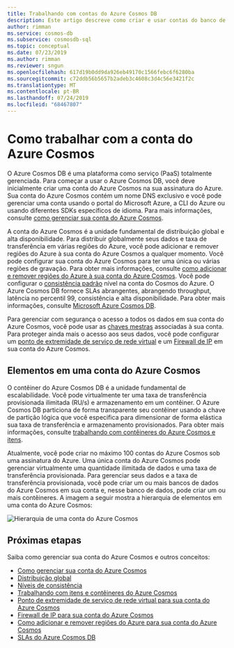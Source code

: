 ```yaml
---
title: Trabalhando com contas do Azure Cosmos DB
description: Este artigo descreve como criar e usar contas do banco de dados do Azure Cosmo
author: rimman
ms.service: cosmos-db
ms.subservice: cosmosdb-sql
ms.topic: conceptual
ms.date: 07/23/2019
ms.author: rimman
ms.reviewer: sngun
ms.openlocfilehash: 617d19b0dd9da926eb49170c1566febc6f6280ba
ms.sourcegitcommit: c72ddb56b5657b2adeb3c4608c3d4c56e3421f2c
ms.translationtype: MT
ms.contentlocale: pt-BR
ms.lasthandoff: 07/24/2019
ms.locfileid: "68467807"
---
```

# <a name="work-with-azure-cosmos-account"></a>Como trabalhar com a conta do Azure Cosmos

O Azure Cosmos DB é uma plataforma como serviço (PaaS) totalmente gerenciada. Para começar a usar o Azure Cosmos DB, você deve inicialmente criar uma conta do Azure Cosmos na sua assinatura do Azure. Sua conta do Azure Cosmos contém um nome DNS exclusivo e você pode gerenciar uma conta usando o portal do Microsoft Azure, a CLI do Azure ou usando diferentes SDKs específicos de idioma. Para mais informações, consulte [como gerenciar sua conta do Azure Cosmos](how-to-manage-database-account.md).

A conta do Azure Cosmos é a unidade fundamental de distribuição global e alta disponibilidade. Para distribuir globalmente seus dados e taxa de transferência em várias regiões do Azure, você pode adicionar e remover regiões do Azure à sua conta do Azure Cosmos a qualquer momento. Você pode configurar sua conta do Azure Cosmos para ter uma única ou várias regiões de gravação. Para obter mais informações, consulte [como adicionar e remover regiões do Azure à sua conta do Azure Cosmos](how-to-manage-database-account.md). Você pode configurar o [consistência padrão](consistency-levels.md) nível na conta do Cosmos do Azure. O Azure Cosmos DB fornece SLAs abrangentes, abrangendo throughput, latência no percentil 99, consistência e alta disponibilidade. Para obter mais informações, consulte [Microsoft Azure Cosmos DB](https://azure.microsoft.com/support/legal/sla/cosmos-db/v1_2/).

Para gerenciar com segurança o acesso a todos os dados em sua conta do Azure Cosmos, você pode usar as [chaves mestras](secure-access-to-data.md) associadas à sua conta. Para proteger ainda mais o acesso aos seus dados, você pode configurar um [ponto de extremidade de serviço de rede virtual](vnet-service-endpoint.md) e um [Firewall de IP](firewall-support.md) em sua conta do Azure Cosmos. 

## <a name="elements-in-an-azure-cosmos-account"></a>Elementos em uma conta do Azure Cosmos

O contêiner do Azure Cosmos DB é a unidade fundamental de escalabilidade. Você pode virtualmente ter uma taxa de transferência provisionada ilimitada (RU/s) e armazenamento em um contêiner. O Azure Cosmos DB particiona de forma transparente seu contêiner usando a chave de partição lógica que você especifica para dimensionar de forma elástica sua taxa de transferência e armazenamento provisionados. Para obter mais informações, consulte [trabalhando com contêineres do Azure Cosmos e itens](databases-containers-items.md).

Atualmente, você pode criar no máximo 100 contas do Azure Cosmos sob uma assinatura do Azure. Uma única conta do Azure Cosmos pode gerenciar virtualmente uma quantidade ilimitada de dados e uma taxa de transferência provisionada. Para gerenciar seus dados e a taxa de transferência provisionada, você pode criar um ou mais bancos de dados do Azure Cosmos em sua conta e, nesse banco de dados, pode criar um ou mais contêineres. A imagem a seguir mostra a hierarquia de elementos em uma conta do Azure Cosmos:

![Hierarquia de uma conta do Azure Cosmos](./media/account-overview/hierarchy.png)

## <a name="next-steps"></a>Próximas etapas

Saiba como gerenciar sua conta do Azure Cosmos e outros conceitos:

* [Como gerenciar sua conta do Azure Cosmos](how-to-manage-database-account.md)
* [Distribuição global](distribute-data-globally.md)
* [Níveis de consistência](consistency-levels.md)
* [Trabalhando com itens e contêineres do Azure Cosmos](databases-containers-items.md)
* [Ponto de extremidade de serviço de rede virtual para sua conta do Azure Cosmos](vnet-service-endpoint.md)
* [Firewall de IP para sua conta do Azure Cosmos](firewall-support.md)
* [Como adicionar e remover regiões do Azure para sua conta do Azure Cosmos](how-to-manage-database-account.md)
* [SLAs do Azure Cosmos DB](https://azure.microsoft.com/support/legal/sla/cosmos-db/v1_2/)
